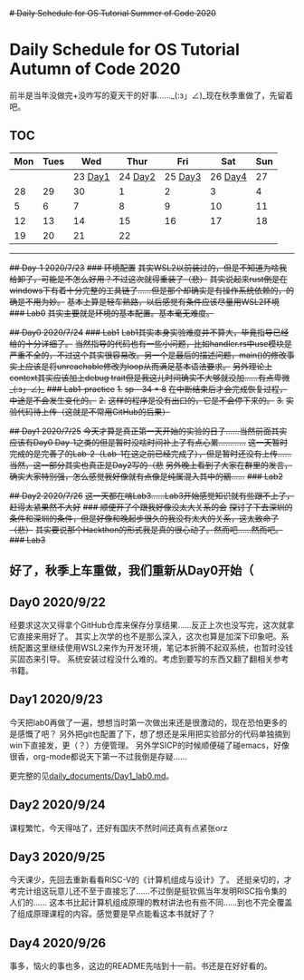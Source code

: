 ~~# Daily Schedule for OS Tutorial Summer of Code 2020~~

# Daily Schedule for OS Tutorial Autumn of Code 2020

前半是当年没做完+没咋写的夏天干的好事……_(:з」∠)_现在秋季重做了，先留着吧。

## TOC

| Mon               | Tues              | Wed                          | Thur                         | Fri                          | Sat               | Sun               |
| ----------------- | ----------------- | ---------------------------- | ---------------------------- | ---------------------------- | ----------------- | ----------------- |
|                   |                   | 23 [Day1](#day1-2020923) | 24 [Day2](#day2-2020924)| 25 [Day3](#day3-2020925)   | 26 [Day4](#day4-2020926)   | 27   |
| 28 | 29  | 30            | 1           | 2         | 3              | 4        |
| 5           | 6| 7| 8| 9| 10| 11|
| 12| 13| 14 | 15| 16| 17| 18                |
| 19                | 20                | 21                           | 22                           |                              |                   |                   |

------

~~## Day-1 2020/7/23~~
~~### 环境配置~~
~~其实WSL2以前装过的，但是不知道为啥我给卸了，可能是不怎么好用？不过这次就得重装了（悲）~~
~~其实说起来rust倒是在windows下有着十分完整的工具链了……但是那个却确实是有操作系统依赖的，的确是不用为妙。~~
~~基本上算是轻车熟路，以后感觉有条件应该尽量用WSL2环境~~
~~### Lab0~~
~~其实主要就是环境的基本配置。基本毫无难度。~~
  
~~## Day0 2020/7/24~~
~~### Lab1~~
~~Lab1其实本身实验难度并不算大，毕竟指导已经给的十分详细了。~~
~~当然指导的代码也有一些小问题，比如handler.rs中use模块是严重不全的，不过这个其实很容易改。另一个是最后的描述问题，main()的修改事实上应该是将unreachable修改为loop从而满足基本语法要求。~~
~~另外理论上context其实应该加上debug trait但是我这儿时间确实不大够就没加……有点卑微_(:з」∠)_~~
~~### Lab1-practice~~
~~1.~~
~~sp - 34 * 8~~
~~在中断结束后才会完成恢复过程，中途是不会发生变化的。~~
~~2.~~
~~这样的程序是没有出口的，它是不会停下来的。~~
~~3.~~
~~实验代码待上传（这就是不常用GitHub的后果）~~
    
~~## Day1 2020/7/25~~
~~今天才算是真正第一天开始的实验的日子……当然前面其实应该有Day0 Day-1之类的但是暂时没啥时间补上了有点心累…………~~
~~这一天暂时完成的是完善了的Lab-2（Lab-1在这之前已经完成了），但是暂时还没有上传……
当然，这一部分其实也真正是Day2写的（悲~~
~~另外晚上看到了大家在群里的发言，确实大家特别强，怎么感觉我好像就有点像是纯属混入其中的鶸……~~
~~### Lab2~~
  

~~## Day2 2020/7/26~~
~~这一天都在啃Lab3……Lab3开始感觉知识就有些跟不上了，赶得太紧果然不大好~~
~~### 顺便开了个跟我好像没太大关系的会~~
~~探讨了下去深圳的条件和深圳的条件，但是好像和晚起步很久的我没有太大的关系，这太致命了（悲）~~
~~其实要说那个Hackthon的形式我是真的很心动了。然而吧……然而吧。~~
~~### Lab3~~
  
## 好了，秋季上车重做，我们重新从Day0开始（

## Day0 2020/9/22

经要求这次又得拿个GitHub仓库来保存分享结果……反正上次也没写完，这次就拿它直接来用好了。
其实上次学的也不是那么深入，这次也算是加深下印象吧。系统配置这里继续使用WSL2来作为开发环境，笔记本折腾不起双系统，也暂时没钱买固态来引导。
系统安装过程没什么难的。考虑到要写的东西又翻了翻相关参考书籍。

## Day1 2020/9/23

今天把lab0再做了一遍，想想当时第一次做出来还是很激动的，现在恐怕更多的是感慨了吧？
另外把git也配置了下，想了想还是采用把实验部分的代码单独摘到win下直接发，更（？）方便管理。
另外学SICP的时候顺便碰了碰emacs，好像很香，org-mode都说天下第一不过我倒是存疑……

更完整的见[daily_documents/Day1_lab0.md](/daily_documents/Day1_lab0.md)。

## Day2 2020/9/24

课程繁忙，今天得咕了，还好有国庆不然时间还真有点紧张orz

## Day3 2020/9/25

今天课少，先回去重新看看RISC-V的《计算机组成与设计》了。
还挺亲切的，才考完计组这玩意儿还不至于直接忘了……不过倒是挺钦佩当年发明RISC指令集的人们的……
这本书比起计算机组成原理的教材讲法也有些不同……到也不完全覆盖了组成原理课程的内容。感觉要是早点能看这本书就好了？

## Day4 2020/9/26

事多，恼火的事也多，这边的README先咕到十一前。书还是在好好看的。
